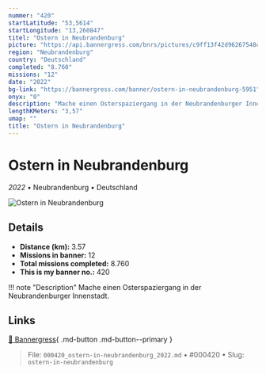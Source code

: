 ```yaml
---
nummer: "420"
startLatitude: "53,5614"
startLongitude: "13,260847"
titel: "Ostern in Neubrandenburg"
picture: "https://api.bannergress.com/bnrs/pictures/c9ff13f42d96267548ce87bf7f4b0d2b"
region: "Neubrandenburg"
country: "Deutschland"
completed: "8.760"
missions: "12"
date: "2022"
bg-link: "https://bannergress.com/banner/ostern-in-neubrandenburg-5951"
onyx: "0"
description: "Mache einen Osterspaziergang in der Neubrandenburger Innenstadt."
lengthKMeters: "3,57"
umap: ""
title: "Ostern in Neubrandenburg"
---
```

# Ostern in Neubrandenburg

*2022* • Neubrandenburg • Deutschland

![Ostern in Neubrandenburg](https://api.bannergress.com/bnrs/pictures/c9ff13f42d96267548ce87bf7f4b0d2b)

## Details
- **Distance (km):** 3.57
- **Missions in banner:** 12
- **Total missions completed:** 8.760
- **This is my banner no.:** 420


!!! note "Description"
    Mache einen Osterspaziergang in der Neubrandenburger Innenstadt.



## Links
[🔗 Bannergress](https://bannergress.com/banner/ostern-in-neubrandenburg-5951){ .md-button .md-button--primary }



> File: `000420_ostern-in-neubrandenburg_2022.md` • #000420 • Slug: `ostern-in-neubrandenburg`
